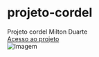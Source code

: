 # projeto-cordel
 Projeto cordel Milton Duarte <br>
<a href='https://malrizio.github.io/projeto-cordel/'>Acesso ao projeto</a> <br>
<img scr='https://commons.wikimedia.org/wiki/File:Cordel_Comadre_Fulozinha.jpgi' alt= Imagem cordel>
